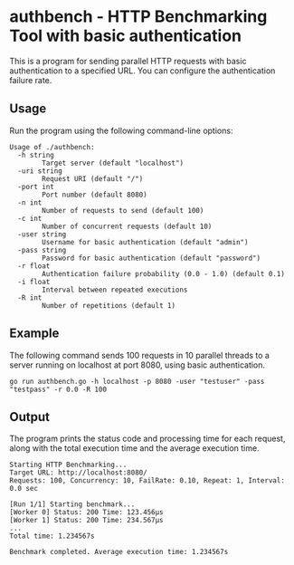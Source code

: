 # authbench - HTTP Benchmarking Tool with basic authentication

This is a program for sending parallel HTTP requests with basic authentication to a specified URL. You can configure the authentication failure rate.

## Usage 

Run the program using the following command-line options:

```
Usage of ./authbench:
  -h string
        Target server (default "localhost")
  -uri string
        Request URI (default "/")
  -port int
        Port number (default 8080)
  -n int
        Number of requests to send (default 100)
  -c int
        Number of concurrent requests (default 10)
  -user string
        Username for basic authentication (default "admin")
  -pass string
        Password for basic authentication (default "password")
  -r float
        Authentication failure probability (0.0 - 1.0) (default 0.1)
  -i float
        Interval between repeated executions
  -R int
        Number of repetitions (default 1)
```

## Example 

The following command sends 100 requests in 10 parallel threads to a server running on localhost at port 8080, using basic authentication.

```
go run authbench.go -h localhost -p 8080 -user "testuser" -pass "testpass" -r 0.0 -R 100
```

## Output 

The program prints the status code and processing time for each request, along with the total execution time and the average execution time.

```
Starting HTTP Benchmarking...
Target URL: http://localhost:8080/
Requests: 100, Concurrency: 10, FailRate: 0.10, Repeat: 1, Interval: 0.0 sec

[Run 1/1] Starting benchmark...
[Worker 0] Status: 200 Time: 123.456µs
[Worker 1] Status: 200 Time: 234.567µs
...
Total time: 1.234567s

Benchmark completed. Average execution time: 1.234567s
```
